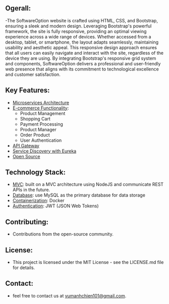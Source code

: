 ## Ogerall:
-The SoftwareOption website is crafted using HTML, CSS, and Bootstrap, ensuring a sleek and modern design. Leveraging Bootstrap's powerful framework, the site is fully responsive, providing an optimal viewing experience across a wide range of devices. Whether accessed from a desktop, tablet, or smartphone, the layout adapts seamlessly, maintaining usability and aesthetic appeal. This responsive design approach ensures that all users can easily navigate and interact with the site, regardless of the device they are using. By integrating Bootstrap's responsive grid system and components, SoftwareOption delivers a professional and user-friendly web presence that aligns with its commitment to technological excellence and customer satisfaction.
## Key Features:
- [Microservices Architecture]()
- [E-commerce Functionality]():
  - Product Management
  - Shopping Cart
  - Payment Processing
  - Product Manager
  - Order Product
  - User Authentication
- [API Gateway]()
- [Service Discovery with Eureka]()
- [Open Source]() 
    
## Technology Stack:
- [MVC](): built on a MVC architecture using NodeJS and communicate REST APIs in the future.
- [Database](): use MySQL as the primary database for data storage
- [Containerization](): Docker
- [Authentication](): JWT (JSON Web Tokens) 

## Contributing:

- Contributions from the open-source community. 

## License:

- This project is licensed under the MIT License - see the LICENSE.md file for details.

## Contact:

- feel free to contact us at vumanhchien101@gmail.com.
